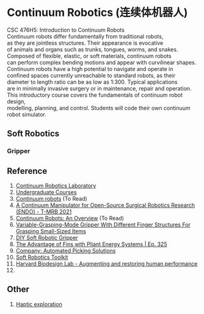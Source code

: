 # Continuum Robotics (连续体机器人)

CSC 476H5: Introduction to Continuum Robots <br>
Continuum robots differ fundamentally from traditional robots, <br>
as they are jointless structures. Their appearance is evocative <br>
of animals and organs such as trunks, tongues, worms, and snakes. <br>
Composed of flexible, elastic, or soft materials, continuum robots <br>
can perform complex bending motions and appear with curvilinear shapes. <br> 
Continuum robots have a high potential to navigate and operate in <br>
confined spaces currently unreachable to standard robots, as their <br>
diameter to length ratio can be as low as 1:300. Typical applications <br>
are in minimally invasive surgery or in maintenance, repair and operation. <br>
This introductory course covers the fundamentals of continuum robot design, <br>
modelling, planning, and control. Students will code their own continuum <br>
robot simulator. <sup></sup>

## Soft Robotics

### Gripper



## Reference
1. [Continuum Robotics Laboratory](https://crl.utm.utoronto.ca/)
2. [Undergraduate Courses](https://robotics.cs.toronto.edu/courses.html)
3. [Continuum robots](https://www.imperial.ac.uk/morph-lab/research/continuum-robots/) (To Read)
4. [A Continuum Manipulator for Open-Source Surgical Robotics Research (ENDO) - T-MRB 2021](https://www.youtube.com/watch?v=eEjlFD5Np10)
5. [Continuum Robots: An Overview](https://onlinelibrary.wiley.com/doi/full/10.1002/aisy.202200367) (To Read)
6. [Variable-Grasping-Mode Gripper With Different Finger Structures For Grasping Small-Sized Items](https://www.youtube.com/watch?v=1lSbl95MFbA)
7. [DIY Soft Robotic Gripper](https://www.youtube.com/watch?v=uPx8xwRpfFk)
8. [The Advantage of Fins with Pliant Energy Systems | Ep. 325](https://www.youtube.com/watch?v=sTpK1c08ohE)
9. [Company: Automated Picking Solutions](https://www.softroboticsinc.com/)
10. [Soft Robotics Toolkit](https://softroboticstoolkit.com/)
11. [Harvard Biodesign Lab - Augmenting and restoring human performance](https://biodesign.seas.harvard.edu/soft-robotics)
12. 

## Other
1. [Haptic exploration](https://www.imperial.ac.uk/morph-lab/research/haptic-exploration/)
